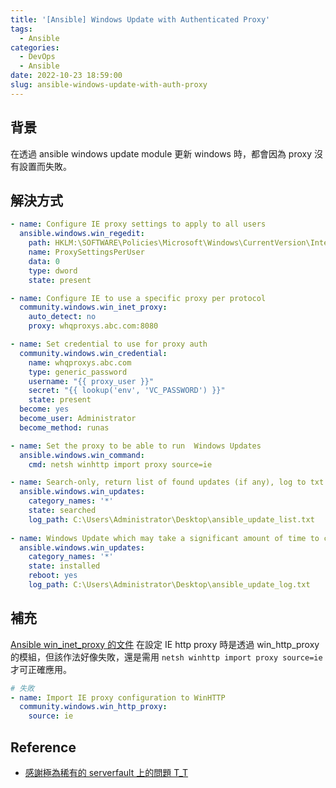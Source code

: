 ```yaml
---
title: '[Ansible] Windows Update with Authenticated Proxy'
tags:
  - Ansible
categories:
  - DevOps
  - Ansible
date: 2022-10-23 18:59:00
slug: ansible-windows-update-with-auth-proxy
---
```



## 背景
在透過 ansible windows update module 更新 windows 時，都會因為 proxy 沒有設置而失敗。

<!--more-->

## 解決方式
```yaml
- name: Configure IE proxy settings to apply to all users
  ansible.windows.win_regedit:
    path: HKLM:\SOFTWARE\Policies\Microsoft\Windows\CurrentVersion\Internet Settings
    name: ProxySettingsPerUser
    data: 0
    type: dword
    state: present

- name: Configure IE to use a specific proxy per protocol
  community.windows.win_inet_proxy:
    auto_detect: no
    proxy: whqproxys.abc.com:8080

- name: Set credential to use for proxy auth
  community.windows.win_credential:
    name: whqproxys.abc.com
    type: generic_password
    username: "{{ proxy_user }}"
    secret: "{{ lookup('env', 'VC_PASSWORD') }}"
    state: present
  become: yes
  become_user: Administrator
  become_method: runas

- name: Set the proxy to be able to run  Windows Updates
  ansible.windows.win_command:
    cmd: netsh winhttp import proxy source=ie

- name: Search-only, return list of found updates (if any), log to txt file
  ansible.windows.win_updates:
    category_names: '*'
    state: searched
    log_path: C:\Users\Administrator\Desktop\ansible_update_list.txt
    
- name: Windows Update which may take a significant amount of time to complete
  ansible.windows.win_updates:
    category_names: '*'
    state: installed
    reboot: yes
    log_path: C:\Users\Administrator\Desktop\ansible_update_log.txt
```

## 補充
[Ansible win_inet_proxy 的文件](https://docs.ansible.com/ansible/latest/collections/community/windows/win_inet_proxy_module.html#ansible-collections-community-windows-win-inet-proxy-module) 在設定 IE http proxy 時是透過 win_http_proxy 的模組，但該作法好像失敗，還是需用 `netsh winhttp import proxy source=ie` 才可正確應用。
```yaml
# 失敗
- name: Import IE proxy configuration to WinHTTP
  community.windows.win_http_proxy:
    source: ie
```

## Reference
- [感謝極為稀有的 serverfault 上的問題 T_T](https://serverfault.com/questions/1107422/windows-update-through-explicit-squid-proxy-0x80072ee6)